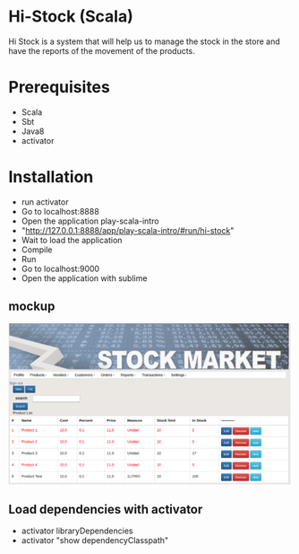 # Hi-Stock (Scala)

Hi Stock is a system that will help us to manage the stock in the store and have the reports of the movement of the products.


# Prerequisites
* Scala
* Sbt
* Java8
* activator

# Installation
* run activator
* Go to localhost:8888
* Open the application play-scala-intro
* "http://127.0.0.1:8888/app/play-scala-intro/#run/hi-stock"
* Wait to load the application
* Compile
* Run
* Go to localhost:9000
* Open the application with sublime

## mockup
![Inventory](https://github.com/kapit4n/hi-stock/raw/master/mockups/Inventory_page.png)


## Load dependencies with activator
* activator libraryDependencies
* activator "show dependencyClasspath"
